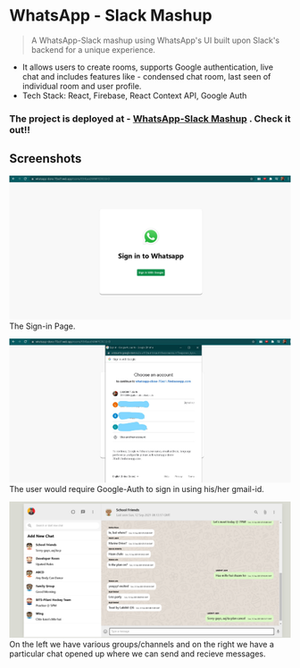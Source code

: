 # WhatsApp - Slack Mashup
> A WhatsApp-Slack mashup using WhatsApp's UI built upon Slack's backend for a unique experience.

* It allows users to create rooms, supports Google authentication, live chat and includes features like - condensed chat room, last
seen of individual room and user profile.
* Tech Stack: React, Firebase, React Context API, Google Auth 

### The project is deployed at - [WhatsApp-Slack Mashup](https://whatsapp-clone-70ad1.web.app/rooms/93rKaev2K4WPED0Ct2rD) . Check it out!!

## Screenshots

![WhatsApp](homepage.png)
The Sign-in Page.

![WhatsApp](gmail.signin.jpg)
The user would require Google-Auth to sign in using his/her gmail-id.

![WhatsApp](Whatsapp.png)
On the left we have various groups/channels and on the right we have a particular chat opened up where we can send and recieve messages.


